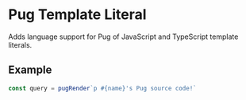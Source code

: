 Pug Template Literal
====================

Adds language support for Pug of JavaScript and TypeScript template literals.

## Example

```js
const query = pugRender`p #{name}'s Pug source code!`
```
